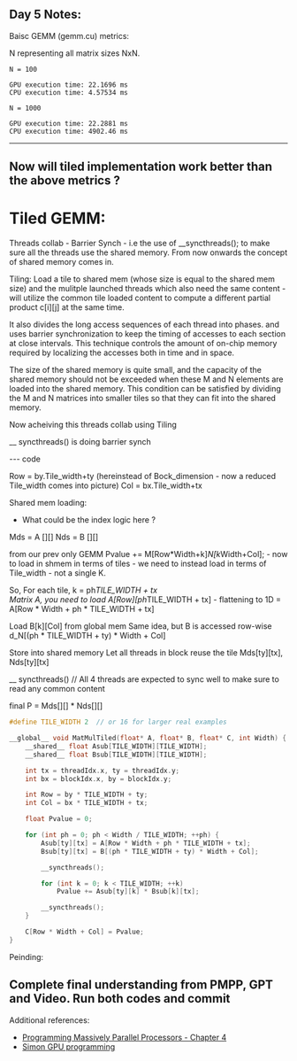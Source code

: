 Day 5 Notes: 
---
Baisc GEMM (gemm.cu) metrics: 

N representing all matrix sizes NxN.

    N = 100
    
    GPU execution time: 22.1696 ms                                                                    
    CPU execution time: 4.57534 ms                                                                    
    
    N = 1000
    
    GPU execution time: 22.2881 ms                                                                    
    CPU execution time: 4902.46 ms 
---
Now will tiled implementation work better than the above metrics ? 
---

# Tiled GEMM: 

Threads collab - Barrier Synch - i.e the use of         __syncthreads(); to make sure all the threads use the shared memory. From now onwards the concept of shared memory comes in. 

Tiling:  Load a tile to shared mem (whose size is equal to the shared mem size) and the mulitple launched threads which also need the same content - 
will utilize the common tile loaded content to compute a different partial product c[i][j] at the same time. 

It also divides the long access sequences of each thread into phases. and uses barrier synchronization to keep the timing of accesses to each section at close intervals. 
This technique controls the amount of on-chip memory required by localizing the accesses both in time and in space.

The size of the shared memory is quite small, and the capacity of the shared memory should not be exceeded when these M and N elements are loaded into the shared memory. 
This condition can be satisfied by dividing the M and N matrices into smaller tiles so that they can fit into the shared memory.

Now acheiving this threads collab using Tiling


__ syncthreads() is doing barrier synch 

--- code 

Row = by.Tile_width+ty (hereinstead of Bock_dimension - now a reduced Tile_width comes into picture)
Col = bx.Tile_width+tx 

Shared mem loading: 
* What could be the index logic here ? 

Mds = A [][]
Nds = B [][]

from our prev only GEMM   Pvalue += M[Row*Width+k]*N[k*Width+Col]; - now to load in shmem in terms of tiles - we need to instead load in terms of Tile_width - not a single K. 

So, For each tile, k = ph*TILE_WIDTH + tx	
Matrix A, you need to load A[Row][ph*TILE_WIDTH + tx] - flattening to 1D = A[Row * Width + ph * TILE_WIDTH + tx]

Load B[k][Col] from global mem	Same idea, but B is accessed row-wise	d_N[(ph * TILE_WIDTH + ty) * Width + Col]

Store into shared memory	Let all threads in block reuse the tile	Mds[ty][tx], Nds[ty][tx]


__ syncthreads() // All 4 threads are expected to sync well to make sure to read any common content 

final P = Mds[][] * Nds[][]

```cpp
#define TILE_WIDTH 2  // or 16 for larger real examples

__global__ void MatMulTiled(float* A, float* B, float* C, int Width) {
    __shared__ float Asub[TILE_WIDTH][TILE_WIDTH];
    __shared__ float Bsub[TILE_WIDTH][TILE_WIDTH];

    int tx = threadIdx.x, ty = threadIdx.y;
    int bx = blockIdx.x, by = blockIdx.y;

    int Row = by * TILE_WIDTH + ty;
    int Col = bx * TILE_WIDTH + tx;

    float Pvalue = 0;

    for (int ph = 0; ph < Width / TILE_WIDTH; ++ph) {
        Asub[ty][tx] = A[Row * Width + ph * TILE_WIDTH + tx];
        Bsub[ty][tx] = B[(ph * TILE_WIDTH + ty) * Width + Col];

        __syncthreads();

        for (int k = 0; k < TILE_WIDTH; ++k)
            Pvalue += Asub[ty][k] * Bsub[k][tx];

        __syncthreads();
    }

    C[Row * Width + Col] = Pvalue;
}
````
Peinding: 

Complete final understanding from PMPP, GPT and Video. 
Run both codes and commit 
-----

Additional references:

* [Programming Massively Parallel Processors - Chapter 4](https://github.com/R100001/Programming-Massively-Parallel-Processors/tree/master/Chapters/Ch04%20-%20Memory%20And%20Data%20Locality)
* [Simon GPU programming](https://github.com/SzymonOzog/GPU_Programming/tree/main)
```
